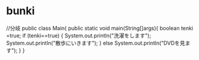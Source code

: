 # bunki
//分岐
public class Main{
  public static void main(String[]args){
   boolean tenki =true;
    if (tenki==true) {
     System.out.println("洗濯をします");
     System.out.println("散歩にいきます");
   } else
     System.out.println("DVDを見ます");
    }
  }

